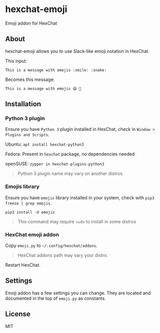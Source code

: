 # hexchat-emoji

Emoji addon for HexChat

## About

hexchat-emoji allows you to use Slack-like emoji notation in HexChat.

This input:

`This is a message with emojis :smile: :snake:`

Becomes this message:

`This is a message with emojis 😄 🐍`

## Installation

### Python 3 plugin

Ensure you have `Python 3` plugin installed in HexChat, check in `Window > Plugins and Scripts`.

Ubuntu: `apt install hexchat-python3`

Fedora: Present in `hexchat` package, no dependencies needed

openSUSE: `zypper in hexchat-plugins-python3`

> Python 3 plugin name may vary on another distros.

### Emojis library

Ensure you have `emojis` library installed in your system, check with `pip3 freeze | grep emojis`.

`pip3 install -U emojis`

> This command may require `sudo` to install in some distros

### HexChat emoji addon

Copy `emoji.py` to `~/.config/hexchat/addons`.

> HexChat addons path may vary your distro.

Restart HexChat.

## Settings

Emoji addon has a few settings you can change.
They are located and documented in the top of `emoji.py` as constants.

## License

MIT
